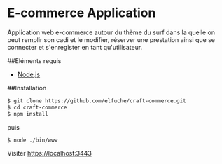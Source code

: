 # E-commerce Application

Application web e-commerce autour du thème du surf dans la quelle on peut remplir son cadi et le modifier, réserver une prestation ainsi que se connecter et s'enregister en tant qu'utilisateur.

##Eléments requis
- [Node.js](https://nodejs.org/)

##Installation
 ```sh
$ git clone https://github.com/elfuche/craft-commerce.git
$ cd craft-commerce
$ npm install
```
puis
```sh
$ node ./bin/www
```
Visiter [https://localhost:3443](localhost:3443)
